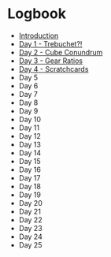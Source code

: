 # Logbook

- [Introduction](introduction.md)
- [Day 1 - Trebuchet?!](day01.md)
- [Day 2 - Cube Conundrum](day02.md)
- [Day 3 - Gear Ratios](day03.md)
- [Day 4 - Scratchcards](day04.md)
- Day 5
- Day 6
- Day 7
- Day 8
- Day 9
- Day 10
- Day 11
- Day 12
- Day 13
- Day 14
- Day 15
- Day 16
- Day 17
- Day 18
- Day 19
- Day 20
- Day 21
- Day 22
- Day 23
- Day 24
- Day 25
